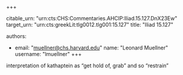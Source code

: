+++


citable_urn: "urn:cts:CHS:Commentaries.AHCIP:Iliad.15.127.DnX23Ew"
target_urn: "urn:cts:greekLit:tlg0012.tlg001:15.127"
title: "Iliad 15.127"

authors:
- email: "muellner@chs.harvard.edu"
  name: "Leonard Muellner"
  username: "lmuellner"
+++

<p>interpretation of kathaptein as “get hold of, grab” and so “restrain”</p>